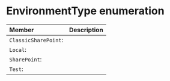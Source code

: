 # EnvironmentType enumeration


| Member	   | Description|
|:-------------|:-------|
|`ClassicSharePoint`:       |  |
|`Local`:       |  |
|`SharePoint`:       |  |
|`Test`:       |  |
